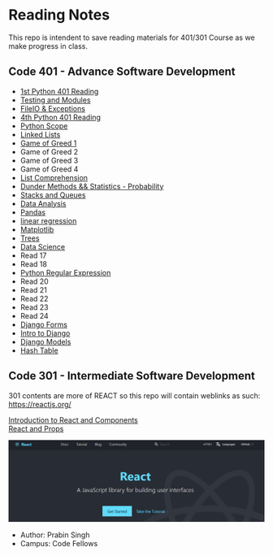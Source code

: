 # Reading Notes

This repo is intendent to save reading materials for 401/301 Course as we make progress in class.


## Code 401 - Advance Software Development

- [1st Python 401 Reading](https://github.com/prabin544/reading-notes/blob/main/class401/class01.md)
- [Testing and Modules](https://github.com/prabin544/reading-notes/blob/main/class401/class02.md)
- [FileIO & Exceptions](https://github.com/prabin544/reading-notes/blob/main/class401/class03.md)
- [4th Python 401 Reading](https://github.com/prabin544/reading-notes/blob/main/class401/class04.md)
- [Python Scope](https://github.com/prabin544/reading-notes/blob/main/class401/class07.md)
- [Linked Lists](https://github.com/prabin544/reading-notes/blob/main/class401/class05.md)
- [Game of Greed 1](https://github.com/prabin544/reading-notes/blob/main/class401/class06.md)
- Game of Greed 2
- Game of Greed 3
- Game of Greed 4
- [List Comprehension](https://github.com/prabin544/reading-notes/blob/main/class401/class08.md)
- [Dunder Methods && Statistics - Probability](https://github.com/prabin544/reading-notes/blob/main/class401/class09.md)
- [Stacks and Queues](https://github.com/prabin544/reading-notes/blob/main/class401/class10.md)
- [Data Analysis](https://github.com/prabin544/reading-notes/blob/main/class401/class11.md)
- [Pandas](https://github.com/prabin544/reading-notes/blob/main/class401/class12.md)
- [linear regression](https://github.com/prabin544/reading-notes/blob/main/class401/class13.md)
- [Matplotlib](https://github.com/prabin544/reading-notes/blob/main/class401/class14.md)
- [Trees](https://github.com/prabin544/reading-notes/blob/main/class401/class15.md)
- [Data Science](https://github.com/prabin544/reading-notes/blob/main/class401/class16.md)
- Read 17
- Read 18
- [Python Regular Expression](https://github.com/prabin544/reading-notes/blob/main/class401/class19.md)
- Read 20
- Read 21
- Read 22
- Read 23
- Read 24
- [Django Forms](https://github.com/prabin544/reading-notes/blob/main/class401/class28.md)
- [Intro to Django](https://github.com/prabin544/reading-notes/blob/main/class401/class26.md)
- [Django Models](https://github.com/prabin544/reading-notes/blob/main/class401/class27.md)
- [Hash Table](https://github.com/prabin544/reading-notes/blob/main/class401/class30.md)


## Code 301 - Intermediate Software Development

301 contents are more of REACT so this repo will contain weblinks as such:  
https://reactjs.org/  

[Introduction to React and Components](class01.md)  
[React and Props](class02.md)  

![Alt text](/assests/react.PNG?raw=true "react")

- Author: Prabin Singh
- Campus: Code Fellows


